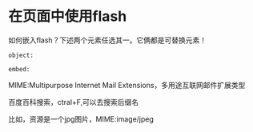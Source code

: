 # 在页面中使用flash

如何嵌入flash？下述两个元素任选其一。它俩都是可替换元素！

`object: `

`embed: `

MIME:Multipurpose Internet Mail Extensions，多用途互联网邮件扩展类型

百度百科搜索，ctral+F,可以去搜索后缀名

比如，资源是一个jpg图片，MIME:image/jpeg
